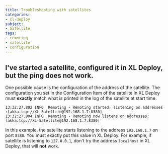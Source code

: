 ```yaml
---
title: Troubleshooting with satellites
categories:
- xl-deploy
subject:
- Satellite
tags:
- remoting
- satellite
- configuration
---
```


## I've started a satellite, configured it in XL Deploy, but the ping does not work. 
One possible cause is the configuration of the address of the satellite. The configuration you set in the Configuration Item of the satellite in XL Deploy must **exactly** match what is printed in the log of the satellite at start time.

	13:32:27.802 INFO  Remoting - Remoting started; listening on addresses :[akka.tcp://XL-Satellite@192.168.1.7:8380]
	13:32:27.804 INFO  Remoting - Remoting now listens on addresses: [akka.tcp://XL-Satellite@192.168.1.7:8380]

In this example, the satellite starts listening to the address `192.168.1.7` on port `8380`. You must exactly put this value in XL Deploy. For example, if satellite is listening to `127.0.0.1`, don't try the address `localhost` in XL Deploy, that will **not** work.
